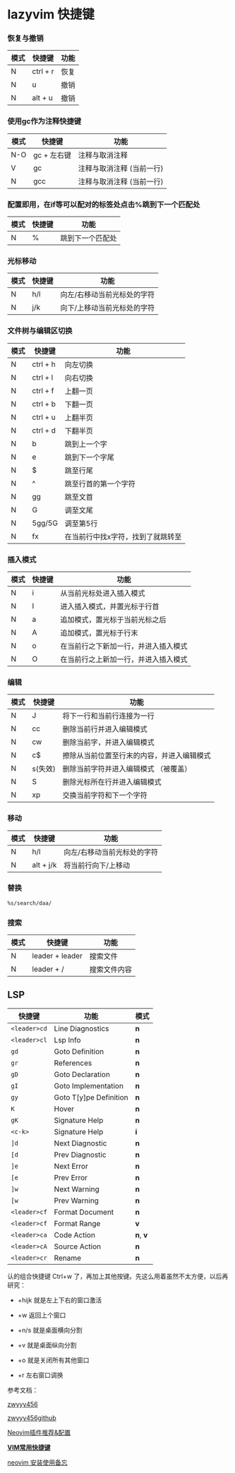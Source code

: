 # lazyvim 快捷键

### 恢复与撤销

| 模式 | 快捷键   | 功能 |
| ---- | -------- | ---- |
| N    | ctrl + r | 恢复 |
| N    | u        | 撤销 |
| N    | alt + u        | 撤销 |



### 使用gc作为注释快捷键

| 模式 | 快捷键         | 功能                      |
| ---- | -------------- | ------------------------- |
| N-O  | gc  +   左右键 | 注释与取消注释            |
| V    | gc             | 注释与取消注释 (当前一行) |
| N    | gcc            | 注释与取消注释 (当前一行) |

### 配置即用，在if等可以配对的标签处点击%跳到下一个匹配处

| 模式 | 快捷键 | 功能             |
| ---- | ------ | ---------------- |
| N    | %      | 跳到下一个匹配处 |

### 光标移动

| 模式 | 快捷键 | 功能             |
| ---- | ------ | ---------------- |
| N    |  h/l    | 向左/右移动当前光标处的字符 |
| N    |  j/k    | 向下/上移动当前光标处的字符 |



###  文件树与编辑区切换

| 模式 | 快捷键 | 功能             |
| ---- | ------ | ---------------- |
| N    | ctrl + h | 向左切换|
| N    |  ctrl + l | 向右切换 |
| N    |  ctrl + f | 上翻一页 |
| N    |  ctrl + b | 下翻一页 |
| N    |  ctrl + u | 上翻半页 |
| N    |  ctrl + d | 下翻半页 |
| N    |  b| 跳到上一个字 |
| N    |  e |  跳到下一个字尾 |
| N    | $  | 跳至行尾|
| N    |  ^ | 跳至行首的第一个字符|
| N    |  gg | 跳至文首|
| N    |  G  | 调至文尾|
| N    | 5gg/5G | 调至第5行|
| N| fx  | 在当前行中找x字符，找到了就跳转至|


### 插入模式

| 模式 | 快捷键 | 功能                        |
| ---- | ------ | --------------------------- |
| N|i| 从当前光标处进入插入模式|
| N|I| 进入插入模式，并置光标于行首|
| N|a| 追加模式，置光标于当前光标之后|
| N|A| 追加模式，置光标于行末|
| N|o| 在当前行之下新加一行，并进入插入模式|
| N|O| 在当前行之上新加一行，并进入插入模式|

### 编辑

|  模式 | 快捷键 | 功能                        |
| ---- | ------ | --------------------------- |
| N| J | 将下一行和当前行连接为一行|
| N| cc|  删除当前行并进入编辑模式|
| N| cw|  删除当前字，并进入编辑模式|
| N| c$|  擦除从当前位置至行末的内容，并进入编辑模式|
| N| s(失效) | 删除当前字符并进入编辑模式   （被覆盖） |
| N| S | 删除光标所在行并进入编辑模式|
| N| xp|  交换当前字符和下一个字符|

###  移动

| 模式 | 快捷键     | 功能                        |
| ---- | ---------- | --------------------------- |
| N    | h/l        | 向左/右移动当前光标处的字符 |
| N    | alt +  j/k | 将当前行向下/上移动         |

### 替换

```sh
%s/search/daa/
```

### 搜索

| 模式 | 快捷键     | 功能                        |
| ---- | ---------- | --------------------------- |
| N    | leader  +  leader  | 搜索文件 |
| N    | leader  +  /  | 搜索文件内容 |

## LSP

| 快捷键       | 功能                   | 模式         |
| ------------ | ---------------------- | ------------ |
| `<leader>cd` | Line Diagnostics       | **n**        |
| `<leader>cl` | Lsp Info               | **n**        |
| `gd`         | Goto Definition        | **n**        |
| `gr`         | References             | **n**        |
| `gD`         | Goto Declaration       | **n**        |
| `gI`         | Goto Implementation    | **n**        |
| `gy`         | Goto T[y]pe Definition | **n**        |
| `K`          | Hover                  | **n**        |
| `gK`         | Signature Help         | **n**        |
| `<c-k>`      | Signature Help         | **i**        |
| `]d`         | Next Diagnostic        | **n**        |
| `[d`         | Prev Diagnostic        | **n**        |
| `]e`         | Next Error             | **n**        |
| `[e`         | Prev Error             | **n**        |
| `]w`         | Next Warning           | **n**        |
| `[w`         | Prev Warning           | **n**        |
| `<leader>cf` | Format Document        | **n**        |
| `<leader>cf` | Format Range           | **v**        |
| `<leader>ca` | Code Action            | **n**, **v** |
| `<leader>cA` | Source Action          | **n**        |
| `<leader>cr` | Rename                 | **n**        |



认的组合快捷键 Ctrl+w 了，再加上其他按键。先这么用着虽然不太方便，以后再研究：

- +hijk 就是左上下右的窗口激活

- +w 返回上个窗口

- +n/s 就是桌面横向分割

- +v 就是桌面纵向分割

- +o 就是关闭所有其他窗口

- +r 左右窗口调换

  

参考文档：

[zwyyy456](https://www.cnblogs.com/zwyyy456/)

[zwyyy456github](https://github.com/zwyyy456/nvim_config)

[Neovim插件推荐&配置](https://www.bilibili.com/read/cv22495061/)

[**VIM常用快捷键**](https://blog.51cto.com/gotoo/2093266)

[neovim 安装使用备忘](https://blog.kelu.org/tech/2023/06/06/vim-ide.html)